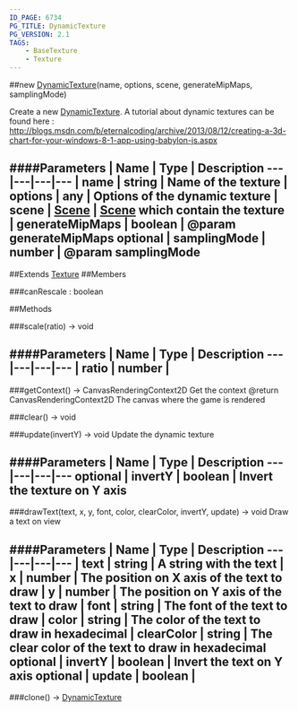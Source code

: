 ```yaml
---
ID_PAGE: 6734
PG_TITLE: DynamicTexture
PG_VERSION: 2.1
TAGS:
    - BaseTexture
    - Texture
---
```

##new [DynamicTexture](page.php?p=6734)(name, options, scene, generateMipMaps, samplingMode)



Create a new [DynamicTexture](page.php?p=6734).
A tutorial about dynamic textures can be found here : http://blogs.msdn.com/b/eternalcoding/archive/2013/08/12/creating-a-3d-chart-for-your-windows-8-1-app-using-babylon-js.aspx




####Parameters
 | Name | Type | Description
---|---|---|---
 | name | string | Name of the texture
 | options | any | Options of the dynamic texture
 | scene | [Scene](page.php?p=6662) | [Scene](page.php?p=6662) which contain the texture
 | generateMipMaps | boolean | @param generateMipMaps
optional | samplingMode | number | @param samplingMode
---

##Extends
 [Texture](page.php?p=6733)
##Members

###canRescale : boolean









##Methods

###scale(ratio) &rarr; void



####Parameters
 | Name | Type | Description
---|---|---|---
 | ratio | number | 
---

###getContext() &rarr; CanvasRenderingContext2D
Get the context
@return CanvasRenderingContext2D The canvas where the game is rendered






###clear() &rarr; void




###update(invertY) &rarr; void
Update the dynamic texture





####Parameters
 | Name | Type | Description
---|---|---|---
optional | invertY | boolean | Invert the texture on Y axis
---

###drawText(text, x, y, font, color, clearColor, invertY, update) &rarr; void
Draw a text on view





####Parameters
 | Name | Type | Description
---|---|---|---
 | text | string | A string with the text
 | x | number | The position on X axis of the text to draw
 | y | number | The position on Y axis of the text to draw
 | font | string | The font of the text to draw
 | color | string | The color of the text to draw in hexadecimal
 | clearColor | string | The clear color of the text to draw in hexadecimal
optional | invertY | boolean | Invert the text on Y axis
optional | update | boolean | 
---

###clone() &rarr; [DynamicTexture](page.php?p=6734)

